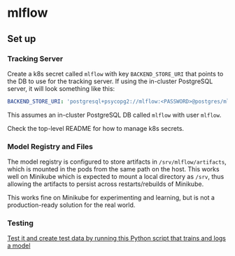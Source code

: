 # mlflow

## Set up

### Tracking Server

Create a k8s secret called `mlflow` with key `BACKEND_STORE_URI` that points to the DB to use for the tracking server.
If using the in-cluster PostgreSQL server, it will look something like this:

```yaml
BACKEND_STORE_URI: 'postgresql+psycopg2://mlflow:<PASSWORD>@postgres/mlflow'
```

This assumes an in-cluster PostgreSQL DB called `mlflow` with user `mlflow`.

Check the top-level README for how to manage k8s secrets.

### Model Registry and Files

The model registry is configured to store artifacts in `/srv/mlflow/artifacts`, which is mounted in the pods from the
same path on the host. This works well on Minikube which is expected to mount a local directory as `/srv`, thus allowing
the artifacts to persist across restarts/rebuilds of Minikube.

This works fine on Minikube for experimenting and learning, but is not a production-ready solution for the real world.

### Testing

[Test it and create test data by running this Python script that trains and logs a model](https://gist.github.com/ayqazi/beb5cea5dafc768a4522797105c9f72f)
